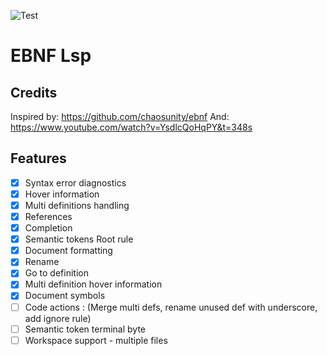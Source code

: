 ![Test](https://github.com/DanielHauge/ebnf-lsp/actions/workflows/rust.yml/badge.svg)

# EBNF Lsp

## Credits

Inspired by: <https://github.com/chaosunity/ebnf>
And: <https://www.youtube.com/watch?v=YsdlcQoHqPY&t=348s>

## Features

- [x] Syntax error diagnostics
- [x] Hover information
- [x] Multi definitions handling
- [x] References
- [x] Completion
- [X] Semantic tokens Root rule
- [x] Document formatting
- [x] Rename
- [x] Go to definition
- [x] Multi definition hover information
- [x] Document symbols
- [ ] Code actions : (Merge multi defs, rename unused def with underscore, add ignore rule)
- [ ] Semantic token terminal byte
- [ ] Workspace support - multiple files
